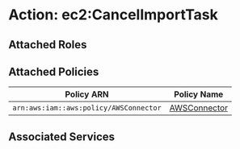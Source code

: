 # Action: ec2:CancelImportTask

## Attached Roles

## Attached Policies

| Policy ARN | Policy Name |
|------------|-------------|
| `arn:aws:iam::aws:policy/AWSConnector` | [AWSConnector](../policies.md#awsconnector) |

## Associated Services

